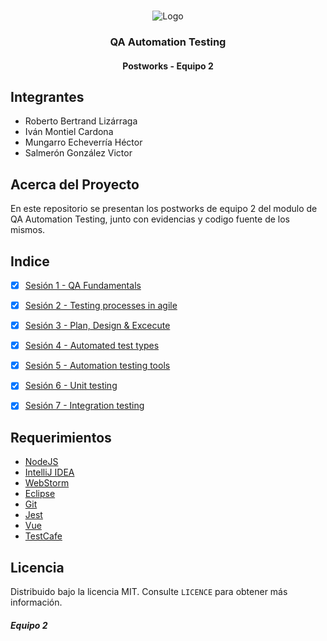 <!-- PROJECT LOGO -->
<br />
<p align="center">
  <a>
    <img src="https://upload.wikimedia.org/wikipedia/commons/4/43/Cognizant_logo_2022.svg" alt="Logo">
  </a>

<h3 align="center">QA Automation Testing</h3>
<h4 align="center">Postworks - Equipo 2</h4>

## Integrantes

* Roberto Bertrand Lizárraga
* Iván Montiel Cardona
* Mungarro Echeverría Héctor
* Salmerón González Victor

## Acerca del Proyecto
En este repositorio se presentan los postworks de equipo 2 del modulo de QA Automation Testing, junto con evidencias y 
codigo fuente de los mismos.

## Indice

- [X] [Sesión 1 - QA Fundamentals](https://github.com/victorjair/bedupostwork/tree/master/Sesion%201)
- [X] [Sesión 2 - Testing processes in agile](https://github.com/victorjair/bedupostwork/tree/master/Sesion%202)
- [X] [Sesión 3 - Plan, Design & Excecute](https://github.com/victorjair/bedupostwork/tree/master/Sesion%203)
- [X] [Sesión 4 - Automated test types](https://github.com/victorjair/bedupostwork/tree/master/Sesion%204)
- [X] [Sesión 5 - Automation testing tools](https://github.com/victorjair/bedupostwork/tree/master/Sesion%205)
- [X] [Sesión 6 - Unit testing](https://github.com/victorjair/bedupostwork/tree/master/Sesion%206)
- [X] [Sesión 7 - Integration testing](https://github.com/victorjair/bedupostwork/tree/master/Sesion%207)


## Requerimientos

- [NodeJS](https://nodejs.org/es/)
- [IntelliJ IDEA](https://www.jetbrains.com/es-es/idea/)
- [WebStorm](https://www.jetbrains.com/es-es/webstorm/)
- [Eclipse](https://www.eclipse.org/downloads/)
- [Git](https://git-scm.com/)
- [Jest](https://jestjs.io/)
- [Vue](https://vuejs.org/)
- [TestCafe](https://testcafe.io/)

## Licencia
Distribuido bajo la licencia MIT. Consulte `LICENCE` para obtener más información.

##### Equipo 2
